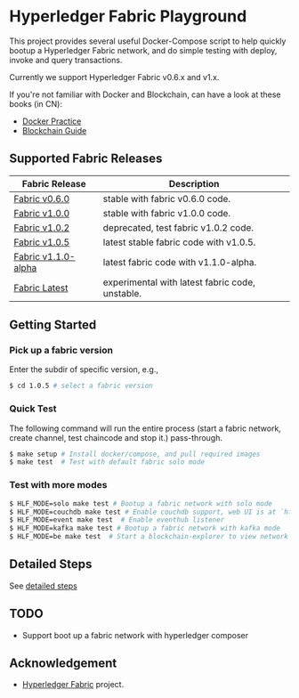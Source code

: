 # Hyperledger Fabric Playground

This project provides several useful Docker-Compose script to help quickly bootup a Hyperledger Fabric network, and do simple testing with deploy, invoke and query transactions.

Currently we support Hyperledger Fabric v0.6.x and v1.x.

If you're not familiar with Docker and Blockchain, can have a look at these books (in CN):

* [Docker Practice](https://github.com/yeasy/docker_practice)
* [Blockchain Guide](https://github.com/yeasy/blockchain_guide)

## Supported Fabric Releases

Fabric Release | Description
--- | ---
[Fabric v0.6.0](v0.6.0/) | stable with fabric v0.6.0 code.
[Fabric v1.0.0](v1.0.0/) | stable with fabric v1.0.0 code.
[Fabric v1.0.2](v1.0.2/) | deprecated, test fabric v1.0.2 code.
[Fabric v1.0.5](v1.0.5/) | latest stable fabric code with v1.0.5.
[Fabric v1.1.0-alpha](v1.1.0-alpha/) | latest fabric code with v1.1.0-alpha.
[Fabric Latest](latest/) | experimental with latest fabric code, unstable.


## Getting Started

### Pick up a fabric version

Enter the subdir of specific version, e.g., 

```bash
$ cd 1.0.5 # select a fabric version
```

### Quick Test

The following command will run the entire process (start a fabric network, create channel, test chaincode and stop it.) pass-through.

```bash
$ make setup # Install docker/compose, and pull required images
$ make test  # Test with default fabric solo mode
```

### Test with more modes

```bash
$ HLF_MODE=solo make test # Bootup a fabric network with solo mode
$ HLF_MODE=couchdb make test # Enable couchdb support, web UI is at `http://localhost:5984/_utils`
$ HLF_MODE=event make test  # Enable eventhub listener
$ HLF_MODE=kafka make test # Bootup a fabric network with kafka mode
$ HLF_MODE=be make test  # Start a blockchain-explorer to view network info
```

## Detailed Steps

See [detailed steps](docs/steps.md)

## TODO

* Support boot up a fabric network with hyperledger composer

## Acknowledgement

* [Hyperledger Fabric](https://github.com/hyperledger/fabric/) project.
